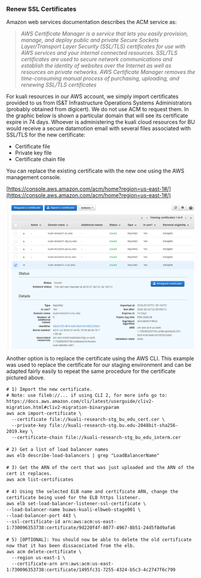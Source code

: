 ### Renew SSL Certificates

Amazon web services documentation describes the ACM service as:

> *AWS Certificate Manager is a service that lets you easily provision, manage, and deploy public and private Secure Sockets Layer/Transport Layer Security (SSL/TLS) certificates for use with AWS services and your internal connected resources. SSL/TLS certificates are used to secure network communications and establish the identity of websites over the Internet as well as resources on private networks. AWS Certificate Manager removes the time-consuming manual process of purchasing, uploading, and renewing SSL/TLS certificates*

For kuali resources in our AWS account, we simply import certificates provided to us from IS&T Infrastructure Operations Systems Administrators (probably obtained from digicert). We do not use ACM to request them. In the graphic below is shown a particular domain that will see its certificate expire in 74 days. Whoever is administering the kuali cloud resources for BU would receive a secure datamotion email with several files associated with SSL/TLS for the new certificate:

- Certificate file
- Private key file
- Certificate chain file

You can replace the existing certificate with the new one using the AWS management console.

[https://console.aws.amazon.com/acm/home?region=us-east-1#/](https://console.aws.amazon.com/acm/home?region=us-east-1#/)

<img src="images/acm.png" />



Another option is to replace the certificate using the AWS CLI.
This example was used to replace the certificate for our staging environment and can be adapted fairly easily to repeat the same procedure for the certificate pictured above.

```
# 1) Import the new certificate.
# Note: use fileb://... if using CLI 2, for more info go to: https://docs.aws.amazon.com/cli/latest/userguide/cliv2-migration.html#cliv2-migration-binaryparam
aws acm import-certificate \
  --certificate file://kuali-research-stg_bu_edu_cert.cer \  
  --private-key file://kuali-research-stg.bu.edu-2048bit-sha256-2019.key \  
  --certificate-chain file://kuali-research-stg_bu_edu_interm.cer
  
# 2) Get a list of load balancer names
aws elb describe-load-balancers | grep "LoadBalancerName"

# 3) Get the ARN of the cert that was just uploaded and the ARN of the cert it replaces.
aws acm list-certificates

# 4) Using the selected ELB name and certificate ARN, change the certificate being used for the ELB https listener.
aws elb set-load-balancer-listener-ssl-certificate \
--load-balancer-name buaws-kuali-elbweb-stage001 \
--load-balancer-port 443 \
--ssl-certificate-id arn:aws:acm:us-east-1:730096353738:certificate/9d220f4f-8077-4967-8b51-24d5f8d9afa6

# 5) [OPTIONAL]: You should now be able to delete the old certificate now that it has been dissacociated from the elb.
aws acm delete-certificate \
  --region us-east-1 \
  --certificate-arn arn:aws:acm:us-east-1:730096353738:certificate/1495fc31-7255-4324-b5c3-4c2747f6c799
```

